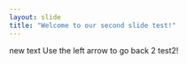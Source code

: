```yaml
---
layout: slide
title: "Welcome to our second slide test!"
---
```

new text
Use the left arrow to go back 2 test2!
